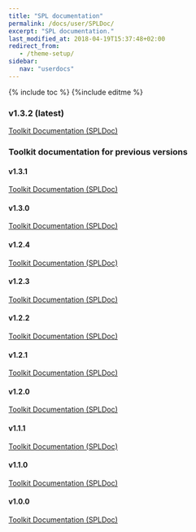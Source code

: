 ```yaml
---
title: "SPL documentation"
permalink: /docs/user/SPLDoc/
excerpt: "SPL documentation."
last_modified_at: 2018-04-19T15:37:48+02:00
redirect_from:
   - /theme-setup/
sidebar:
   nav: "userdocs"
---
```

{% include toc %}
{%include editme %}

### v1.3.2 (latest)

[Toolkit Documentation (SPLDoc)](/streamsx.messagehub/doc/spldoc/html/)

### Toolkit documentation for previous versions

#### v1.3.1

[Toolkit Documentation (SPLDoc)](/streamsx.messagehub/doc/v1.3.1/spldoc/html/)

#### v1.3.0

[Toolkit Documentation (SPLDoc)](/streamsx.messagehub/doc/v1.3.0/spldoc/html/)

#### v1.2.4

[Toolkit Documentation (SPLDoc)](/streamsx.messagehub/doc/v1.2.4/spldoc/html/)

#### v1.2.3

[Toolkit Documentation (SPLDoc)](/streamsx.messagehub/doc/v1.2.3/spldoc/html/)

#### v1.2.2

[Toolkit Documentation (SPLDoc)](/streamsx.messagehub/doc/v1.2.2/spldoc/html/)

#### v1.2.1

[Toolkit Documentation (SPLDoc)](/streamsx.messagehub/doc/v1.2.1/spldoc/html/)

#### v1.2.0

[Toolkit Documentation (SPLDoc)](/streamsx.messagehub/doc/v1.2.0/spldoc/html/)

#### v1.1.1

[Toolkit Documentation (SPLDoc)](/streamsx.messagehub/doc/v1.1.1/spldoc/html/)

#### v1.1.0

[Toolkit Documentation (SPLDoc)](/streamsx.messagehub/doc/v1.1.0/spldoc/html/)

#### v1.0.0

[Toolkit Documentation (SPLDoc)](/streamsx.messagehub/doc/v1.0.0/spldoc/html/)

